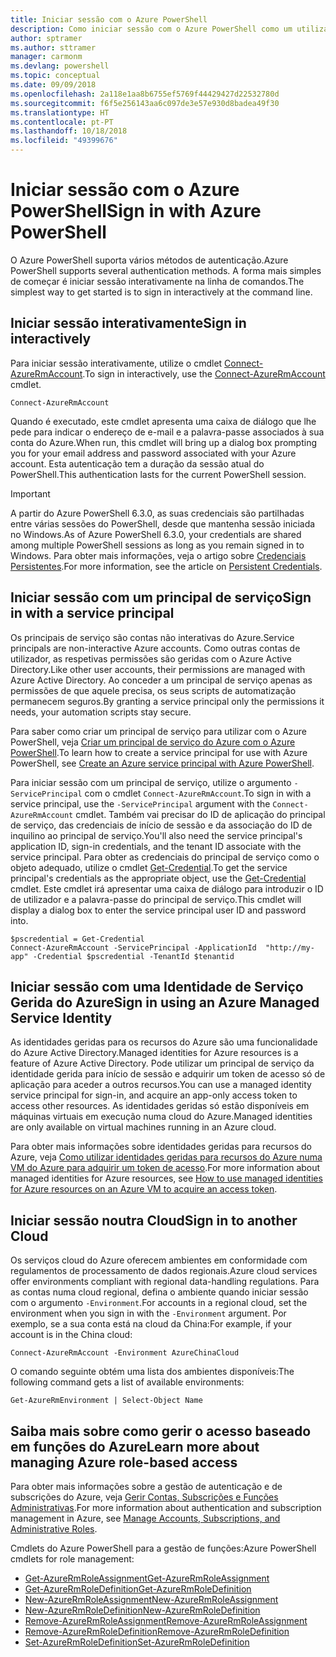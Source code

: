 ```yaml
---
title: Iniciar sessão com o Azure PowerShell
description: Como iniciar sessão com o Azure PowerShell como um utilizador, principal de serviço ou com identidades geridas para recursos do Azure.
author: sptramer
ms.author: sttramer
manager: carmonm
ms.devlang: powershell
ms.topic: conceptual
ms.date: 09/09/2018
ms.openlocfilehash: 2a118e1aa8b6755ef5769f44429427d22532780d
ms.sourcegitcommit: f6f5e256143aa6c097de3e57e930d8badea49f30
ms.translationtype: HT
ms.contentlocale: pt-PT
ms.lasthandoff: 10/18/2018
ms.locfileid: "49399676"
---
```

# <a name="sign-in-with-azure-powershell"></a><span data-ttu-id="a41ff-103">Iniciar sessão com o Azure PowerShell</span><span class="sxs-lookup"><span data-stu-id="a41ff-103">Sign in with Azure PowerShell</span></span>

<span data-ttu-id="a41ff-104">O Azure PowerShell suporta vários métodos de autenticação.</span><span class="sxs-lookup"><span data-stu-id="a41ff-104">Azure PowerShell supports several authentication methods.</span></span> <span data-ttu-id="a41ff-105">A forma mais simples de começar é iniciar sessão interativamente na linha de comandos.</span><span class="sxs-lookup"><span data-stu-id="a41ff-105">The simplest way to get started is to sign in interactively at the command line.</span></span>

## <a name="sign-in-interactively"></a><span data-ttu-id="a41ff-106">Iniciar sessão interativamente</span><span class="sxs-lookup"><span data-stu-id="a41ff-106">Sign in interactively</span></span>

<span data-ttu-id="a41ff-107">Para iniciar sessão interativamente, utilize o cmdlet [Connect-AzureRmAccount](/powershell/module/azurerm.profile/connect-azurermaccount).</span><span class="sxs-lookup"><span data-stu-id="a41ff-107">To sign in interactively, use the [Connect-AzureRmAccount](/powershell/module/azurerm.profile/connect-azurermaccount) cmdlet.</span></span>

```azurepowershell
Connect-AzureRmAccount
```

<span data-ttu-id="a41ff-108">Quando é executado, este cmdlet apresenta uma caixa de diálogo que lhe pede para indicar o endereço de e-mail e a palavra-passe associados à sua conta do Azure.</span><span class="sxs-lookup"><span data-stu-id="a41ff-108">When run, this cmdlet will bring up a dialog box prompting you for your email address and password associated with your Azure account.</span></span> <span data-ttu-id="a41ff-109">Esta autenticação tem a duração da sessão atual do PowerShell.</span><span class="sxs-lookup"><span data-stu-id="a41ff-109">This authentication lasts for the current PowerShell session.</span></span>

> [!IMPORTANT]
> <span data-ttu-id="a41ff-110">A partir do Azure PowerShell 6.3.0, as suas credenciais são partilhadas entre várias sessões do PowerShell, desde que mantenha sessão iniciada no Windows.</span><span class="sxs-lookup"><span data-stu-id="a41ff-110">As of Azure PowerShell 6.3.0, your credentials are shared among multiple PowerShell sessions as long as you remain signed in to Windows.</span></span> <span data-ttu-id="a41ff-111">Para obter mais informações, veja o artigo sobre [Credenciais Persistentes](context-persistence.md).</span><span class="sxs-lookup"><span data-stu-id="a41ff-111">For more information, see the article on [Persistent Credentials](context-persistence.md).</span></span>

## <a name="sign-in-with-a-service-principal"></a><span data-ttu-id="a41ff-112">Iniciar sessão com um principal de serviço</span><span class="sxs-lookup"><span data-stu-id="a41ff-112">Sign in with a service principal</span></span>

<span data-ttu-id="a41ff-113">Os principais de serviço são contas não interativas do Azure.</span><span class="sxs-lookup"><span data-stu-id="a41ff-113">Service principals are non-interactive Azure accounts.</span></span> <span data-ttu-id="a41ff-114">Como outras contas de utilizador, as respetivas permissões são geridas com o Azure Active Directory.</span><span class="sxs-lookup"><span data-stu-id="a41ff-114">Like other user accounts, their permissions are managed with Azure Active Directory.</span></span> <span data-ttu-id="a41ff-115">Ao conceder a um principal de serviço apenas as permissões de que aquele precisa, os seus scripts de automatização permanecem seguros.</span><span class="sxs-lookup"><span data-stu-id="a41ff-115">By granting a service principal only the permissions it needs, your automation scripts stay secure.</span></span>

<span data-ttu-id="a41ff-116">Para saber como criar um principal de serviço para utilizar com o Azure PowerShell, veja [Criar um principal de serviço do Azure com o Azure PowerShell](create-azure-service-principal-azureps.md).</span><span class="sxs-lookup"><span data-stu-id="a41ff-116">To learn how to create a service principal for use with Azure PowerShell, see [Create an Azure service principal with Azure PowerShell](create-azure-service-principal-azureps.md).</span></span>

<span data-ttu-id="a41ff-117">Para iniciar sessão com um principal de serviço, utilize o argumento `-ServicePrincipal` com o cmdlet `Connect-AzureRmAccount`.</span><span class="sxs-lookup"><span data-stu-id="a41ff-117">To sign in with a service principal, use the `-ServicePrincipal` argument with the `Connect-AzureRmAccount` cmdlet.</span></span> <span data-ttu-id="a41ff-118">Também vai precisar do ID de aplicação do principal de serviço, das credenciais de início de sessão e da associação do ID de inquilino ao principal de serviço.</span><span class="sxs-lookup"><span data-stu-id="a41ff-118">You'll also need the service principal's application ID, sign-in credentials, and the tenant ID associate with the service principal.</span></span> <span data-ttu-id="a41ff-119">Para obter as credenciais do principal de serviço como o objeto adequado, utilize o cmdlet [Get-Credential](/powershell/module/microsoft.powershell.security/get-credential).</span><span class="sxs-lookup"><span data-stu-id="a41ff-119">To get the service principal's credentials as the appropriate object, use the [Get-Credential](/powershell/module/microsoft.powershell.security/get-credential) cmdlet.</span></span> <span data-ttu-id="a41ff-120">Este cmdlet irá apresentar uma caixa de diálogo para introduzir o ID de utilizador e a palavra-passe do principal de serviço.</span><span class="sxs-lookup"><span data-stu-id="a41ff-120">This cmdlet will display a dialog box to enter the service principal user ID and password into.</span></span>

```azurepowershell-interactive
$pscredential = Get-Credential
Connect-AzureRmAccount -ServicePrincipal -ApplicationId  "http://my-app" -Credential $pscredential -TenantId $tenantid
```

## <a name="sign-in-using-an-azure-managed-service-identity"></a><span data-ttu-id="a41ff-121">Iniciar sessão com uma Identidade de Serviço Gerida do Azure</span><span class="sxs-lookup"><span data-stu-id="a41ff-121">Sign in using an Azure Managed Service Identity</span></span>

<span data-ttu-id="a41ff-122">As identidades geridas para os recursos do Azure são uma funcionalidade do Azure Active Directory.</span><span class="sxs-lookup"><span data-stu-id="a41ff-122">Managed identities for Azure resources is a feature of Azure Active Directory.</span></span> <span data-ttu-id="a41ff-123">Pode utilizar um principal de serviço da identidade gerida para início de sessão e adquirir um token de acesso só de aplicação para aceder a outros recursos.</span><span class="sxs-lookup"><span data-stu-id="a41ff-123">You can use a managed identity service principal for sign-in, and acquire an app-only access token to access other resources.</span></span> <span data-ttu-id="a41ff-124">As identidades geridas só estão disponíveis em máquinas virtuais em execução numa cloud do Azure.</span><span class="sxs-lookup"><span data-stu-id="a41ff-124">Managed identities are only available on virtual machines running in an Azure cloud.</span></span>

<span data-ttu-id="a41ff-125">Para obter mais informações sobre identidades geridas para recursos do Azure, veja [Como utilizar identidades geridas para recursos do Azure numa VM do Azure para adquirir um token de acesso](/azure/active-directory/managed-identities-azure-resources/how-to-use-vm-token).</span><span class="sxs-lookup"><span data-stu-id="a41ff-125">For more information about managed identities for Azure resources, see [How to use managed identities for Azure resources on an Azure VM to acquire an access token](/azure/active-directory/managed-identities-azure-resources/how-to-use-vm-token).</span></span>

## <a name="sign-in-to-another-cloud"></a><span data-ttu-id="a41ff-126">Iniciar sessão noutra Cloud</span><span class="sxs-lookup"><span data-stu-id="a41ff-126">Sign in to another Cloud</span></span>

<span data-ttu-id="a41ff-127">Os serviços cloud do Azure oferecem ambientes em conformidade com regulamentos de processamento de dados regionais.</span><span class="sxs-lookup"><span data-stu-id="a41ff-127">Azure cloud services offer environments compliant with regional data-handling regulations.</span></span>
<span data-ttu-id="a41ff-128">Para as contas numa cloud regional, defina o ambiente quando iniciar sessão com o argumento `-Environment`.</span><span class="sxs-lookup"><span data-stu-id="a41ff-128">For accounts in a regional cloud, set the environment when you sign in with the `-Environment` argument.</span></span>
<span data-ttu-id="a41ff-129">Por exemplo, se a sua conta está na cloud da China:</span><span class="sxs-lookup"><span data-stu-id="a41ff-129">For example, if your account is in the China cloud:</span></span>

```azurepowershell-interactive
Connect-AzureRmAccount -Environment AzureChinaCloud
```

<span data-ttu-id="a41ff-130">O comando seguinte obtém uma lista dos ambientes disponíveis:</span><span class="sxs-lookup"><span data-stu-id="a41ff-130">The following command gets a list of available environments:</span></span>

```azurepowershell-interactive
Get-AzureRmEnvironment | Select-Object Name
```

## <a name="learn-more-about-managing-azure-role-based-access"></a><span data-ttu-id="a41ff-131">Saiba mais sobre como gerir o acesso baseado em funções do Azure</span><span class="sxs-lookup"><span data-stu-id="a41ff-131">Learn more about managing Azure role-based access</span></span>

<span data-ttu-id="a41ff-132">Para obter mais informações sobre a gestão de autenticação e de subscrições do Azure, veja [Gerir Contas, Subscrições e Funções Administrativas](/azure/active-directory/role-based-access-control-configure).</span><span class="sxs-lookup"><span data-stu-id="a41ff-132">For more information about authentication and subscription management in Azure, see [Manage Accounts, Subscriptions, and Administrative Roles](/azure/active-directory/role-based-access-control-configure).</span></span>

<span data-ttu-id="a41ff-133">Cmdlets do Azure PowerShell para a gestão de funções:</span><span class="sxs-lookup"><span data-stu-id="a41ff-133">Azure PowerShell cmdlets for role management:</span></span>

* [<span data-ttu-id="a41ff-134">Get-AzureRmRoleAssignment</span><span class="sxs-lookup"><span data-stu-id="a41ff-134">Get-AzureRmRoleAssignment</span></span>](/powershell/module/AzureRM.Resources/Get-AzureRmRoleAssignment)
* [<span data-ttu-id="a41ff-135">Get-AzureRmRoleDefinition</span><span class="sxs-lookup"><span data-stu-id="a41ff-135">Get-AzureRmRoleDefinition</span></span>](/powershell/module/AzureRM.Resources/Get-AzureRmRoleDefinition)
* [<span data-ttu-id="a41ff-136">New-AzureRmRoleAssignment</span><span class="sxs-lookup"><span data-stu-id="a41ff-136">New-AzureRmRoleAssignment</span></span>](/powershell/module/AzureRM.Resources/New-AzureRmRoleAssignment)
* [<span data-ttu-id="a41ff-137">New-AzureRmRoleDefinition</span><span class="sxs-lookup"><span data-stu-id="a41ff-137">New-AzureRmRoleDefinition</span></span>](/powershell/module/AzureRM.Resources/New-AzureRmRoleDefinition)
* [<span data-ttu-id="a41ff-138">Remove-AzureRmRoleAssignment</span><span class="sxs-lookup"><span data-stu-id="a41ff-138">Remove-AzureRmRoleAssignment</span></span>](/powershell/module/AzureRM.Resources/Remove-AzureRmRoleAssignment)
* [<span data-ttu-id="a41ff-139">Remove-AzureRmRoleDefinition</span><span class="sxs-lookup"><span data-stu-id="a41ff-139">Remove-AzureRmRoleDefinition</span></span>](/powershell/module/AzureRM.Resources/Remove-AzureRmRoleDefinition)
* [<span data-ttu-id="a41ff-140">Set-AzureRmRoleDefinition</span><span class="sxs-lookup"><span data-stu-id="a41ff-140">Set-AzureRmRoleDefinition</span></span>](/powershell/module/AzureRM.Resources/Set-AzureRmRoleDefinition)
